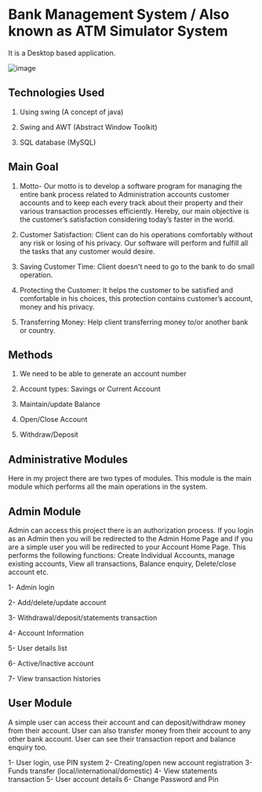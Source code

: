 # Bank Management System / Also known as ATM Simulator System

It is a Desktop based application.

![image](https://user-images.githubusercontent.com/78250787/219851619-935f6bdb-9a48-4cfd-b6b3-08aac8f07444.png)

## Technologies Used

1. Using swing (A concept of java)

2. Swing and AWT (Abstract Window Toolkit)

3. SQL database (MySQL)

## Main Goal

1. Motto- Our motto is to develop a software program for managing the entire bank process related to Administration accounts customer accounts and to keep each every track about their property and their various transaction processes efficiently.
Hereby, our main objective is the customer’s satisfaction considering today’s faster in the world.

2. Customer Satisfaction: Client can do his operations comfortably without any risk or losing of his privacy. Our software will perform and fulfill all the tasks that any customer would desire.

3. Saving Customer Time: Client doesn't need to go to the bank to do small operation.

4. Protecting the Customer: It helps the customer to be satisfied and comfortable in his choices, this protection contains customer’s account, money and his privacy.

5. Transferring Money: Help client transferring money to/or another bank or country.

## Methods

1. We need to be able to generate an account number

2. Account types: Savings or Current Account

3. Maintain/update Balance

4. Open/Close Account

5. Withdraw/Deposit

## Administrative Modules

Here in my project there are two types of modules. This module is the main module which performs all the main operations in the system.

## Admin Module

Admin can access this project there is an authorization process. If you login as an Admin then you will be redirected to the Admin Home Page and if you are a simple user you will be redirected to your Account Home Page. This performs the following functions: Create
Individual Accounts, manage existing accounts, View all transactions, Balance enquiry,
Delete/close account etc.

1- Admin login

2- Add/delete/update account

3- Withdrawal/deposit/statements transaction

4- Account Information

5- User details list

6- Active/Inactive account

7- View transaction histories

## User Module

A simple user can access their account and can deposit/withdraw money from their account.
User can also transfer money from their account to any other bank account. User can see their transaction report and balance enquiry too.

1- User login, use PIN system
2- Creating/open new account registration
3- Funds transfer (local/international/domestic)
4- View statements transaction
5- User account details
6- Change Password and Pin

   
